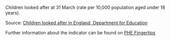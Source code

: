 Children looked after at 31 March (rate per 10,000 population aged under 18 years).

Source: <a href="https://www.gov.uk/government/collections/statistics-looked-after-children" target="_blank">Children looked after in England, Department for Education</a>

Further information about the indicator can be found on <a href="https://fingertips.phe.org.uk/search/90803" target="_blank">PHE Fingertips</a>

